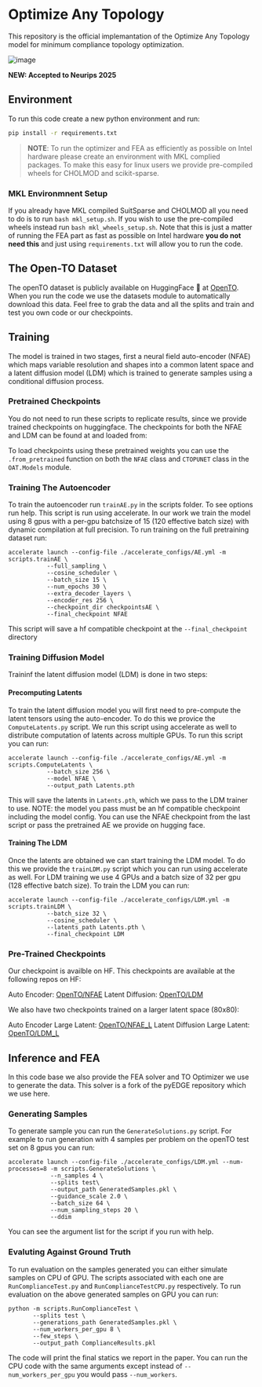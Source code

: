 # Optimize Any Topology
This repository is the official implemantation of the Optimize Any Topology model for minimum compliance topology optimization.

![image](https://github.com/user-attachments/assets/6200fa2c-0cd5-49af-897c-67688f28c446)


**NEW: Accepted to Neurips 2025**

## Environment
To run this code create a new python environment and run:

```bash
pip install -r requirements.txt
```

> **NOTE**: To run the optimizer and FEA as efficiently as possible on Intel hardware please create an environment with MKL complied packages. To make this easy for linux users we provide pre-compiled wheels for CHOLMOD and scikit-sparse. 

### MKL Environmnent Setup
If you already have MKL compiled SuitSparse and CHOLMOD all you need to do is to run `bash mkl_setup.sh`. If you wish to use the pre-compiled wheels instead run `bash mkl_wheels_setup.sh`. Note that this is just a matter of running the FEA part as fast as possible on Intel hardware **you do not need this** and just using `requirements.txt` will allow you to run the code.

## The Open-TO Dataset
The openTO dataset is publicly available on HuggingFace 🤗 at [OpenTO](https://huggingface.co/datasets/OpenTO/OpenTO). When you run the code we use the datasets module to automatically download this data. Feel free to grab the data and all the splits and train and test you own code or our checkpoints.

## Training
The model is trained in two stages, first a neural field auto-encoder (NFAE) which maps variable resolution and shapes into a common latent space and a latent diffusion model (LDM) which is trained to generate samples using a conditional diffusion process.

### Pretrained Checkpoints
You do not need to run these scripts to replicate results, since we provide trained checkpoints on huggingface. The checkpoints for both the NFAE and LDM can be found at and loaded from:


To load checkpoints using these pretrained weights you can use the `.from_pretrained` function on both the `NFAE` class and `CTOPUNET` class in the `OAT.Models` module.

### Training The Autoencoder
To train the autoencoder run `trainAE.py` in the scripts folder. To see options run help. This script is run using accelerate. In our work we train the model using 8 gpus with a per-gpu batchsize of 15 (120 effective batch size) with dynamic compilation at full precision. To run training on the full pretraining dataset run:

```
accelerate launch --config-file ./accelerate_configs/AE.yml -m  scripts.trainAE \
           --full_sampling \
           --cosine_scheduler \
           --batch_size 15 \
           --num_epochs 30 \
           --extra_decoder_layers \
           --encoder_res 256 \
           --checkpoint_dir checkpointsAE \
           --final_checkpoint NFAE
```

This script will save a hf compatible checkpoint at the `--final_checkpoint` directory

### Training Diffusion Model
Traininf the latent diffusion model (LDM) is done in two steps:

#### Precomputing Latents
To train the latent diffusion model you will first need to pre-compute the latent tensors using the auto-encoder. To do this we provice the `ComputeLatents.py` script. We run this script using accelerate as well to distribute computation of latents across multiple GPUs. To run this script you can run:

```
accelerate launch --config-file ./accelerate_configs/AE.yml -m scripts.ComputeLatents \
           --batch_size 256 \
           --model NFAE \
           --output_path Latents.pth
```

This will save the latents in `Latents.pth`, which we pass to the LDM trainer to use. 
NOTE: the model you pass must be an hf compatible checkpoint including the model config. You can use the NFAE checkpoint from the last script or pass the pretrained AE we provide on hugging face.

#### Training The LDM
Once the latents are obtained we can start training the LDM model. To do this we provide the `trainLDM.py` script which you can run using accelerate as well. For LDM training we use 4 GPUs and a batch size of 32 per gpu (128 effective batch size). To train the   LDM you can run:

```
accelerate launch --config-file ./accelerate_configs/LDM.yml -m scripts.trainLDM \
           --batch_size 32 \
           --cosine_scheduler \
           --latents_path Latents.pth \
           --final_checkpoint LDM
```

### Pre-Trained Checkpoints
Our checkpoint is availble on HF. This checkpoints are available at the following repos on HF:

Auto Encoder: [OpenTO/NFAE](https://huggingface.co/OpenTO/NFAE)
Latent Diffusion: [OpenTO/LDM](https://huggingface.co/OpenTO/LDM)

We also have two checkpoints trained on a larger latent space (80x80):

Auto Encoder Large Latent: [OpenTO/NFAE_L](https://huggingface.co/OpenTO/NFAE_L)
Latent Diffusion Large Latent: [OpenTO/LDM_L](https://huggingface.co/OpenTO/LDM_L)

## Inference and FEA
In this code base we also provide the FEA solver and TO Optimizer we use to generate the data. This solver is a fork of the pyEDGE repository which we use here.

### Generating Samples
To generate sample you can run the `GenerateSolutions.py` script. For example to run generation with 4 samples per problem on the openTO test set on 8 gpus you can run:

```
accelerate launch --config-file ./accelerate_configs/LDM.yml --num-processes=8 -m scripts.GenerateSolutions \
            --n_samples 4 \
            --splits test\
            --output_path GeneratedSamples.pkl \
            --guidance_scale 2.0 \
            --batch_size 64 \
            --num_sampling_steps 20 \
            --ddim
```

You can see the argument list for the script if you run with help.

### Evaluting Against Ground Truth
To run evaluation on the samples generated you can either simulate samples on CPU of GPU. The scripts associated with each one are `RunComplianceTest.py` and `RunComplianceTestCPU.py` respectively. To run evaluation on the above generated samples on GPU you can run:

```
python -m scripts.RunComplianceTest \
       --splits test \
       --generations_path GeneratedSamples.pkl \
       --num_workers_per_gpu 8 \
       --few_steps \
       --output_path ComplianceResults.pkl
```

The code will print the final statics we report in the paper. You can run the CPU code with the same arguments except instead of `--num_workers_per_gpu` you would pass `--num_workers`.